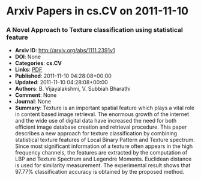# Arxiv Papers in cs.CV on 2011-11-10
### A Novel Approach to Texture classification using statistical feature
- **Arxiv ID**: http://arxiv.org/abs/1111.2391v1
- **DOI**: None
- **Categories**: **cs.CV**
- **Links**: [PDF](http://arxiv.org/pdf/1111.2391v1)
- **Published**: 2011-11-10 04:28:08+00:00
- **Updated**: 2011-11-10 04:28:08+00:00
- **Authors**: B. Vijayalakshmi, V. Subbiah Bharathi
- **Comment**: None
- **Journal**: None
- **Summary**: Texture is an important spatial feature which plays a vital role in content based image retrieval. The enormous growth of the internet and the wide use of digital data have increased the need for both efficient image database creation and retrieval procedure. This paper describes a new approach for texture classification by combining statistical texture features of Local Binary Pattern and Texture spectrum. Since most significant information of a texture often appears in the high frequency channels, the features are extracted by the computation of LBP and Texture Spectrum and Legendre Moments. Euclidean distance is used for similarity measurement. The experimental result shows that 97.77% classification accuracy is obtained by the proposed method.



